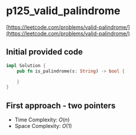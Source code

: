 # p125_valid_palindrome

[https://leetcode.com/problems/valid-palindrome/](https://leetcode.com/problems/valid-palindrome/)

## Initial provided code

```Rust
impl Solution {
    pub fn is_palindrome(s: String) -> bool {

    }
}
```

## First approach - two pointers

- Time Complexity: $O(n)$
- Space Complexity: $O(1)$

